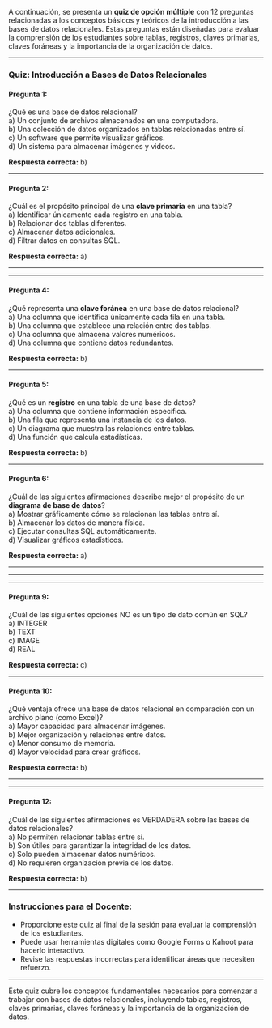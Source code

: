 A continuación, se presenta un **quiz de opción múltiple** con 12 preguntas relacionadas a los conceptos básicos y teóricos de la introducción a las bases de datos relacionales. Estas preguntas están diseñadas para evaluar la comprensión de los estudiantes sobre tablas, registros, claves primarias, claves foráneas y la importancia de la organización de datos.

---

### **Quiz: Introducción a Bases de Datos Relacionales**

#### **Pregunta 1:**  
¿Qué es una base de datos relacional?  
a) Un conjunto de archivos almacenados en una computadora.  
b) Una colección de datos organizados en tablas relacionadas entre sí.  
c) Un software que permite visualizar gráficos.  
d) Un sistema para almacenar imágenes y videos.  

**Respuesta correcta:** b)

---

#### **Pregunta 2:**  
¿Cuál es el propósito principal de una **clave primaria** en una tabla?  
a) Identificar únicamente cada registro en una tabla.  
b) Relacionar dos tablas diferentes.  
c) Almacenar datos adicionales.  
d) Filtrar datos en consultas SQL.  

**Respuesta correcta:** a)

---



---

#### **Pregunta 4:**  
¿Qué representa una **clave foránea** en una base de datos relacional?  
a) Una columna que identifica únicamente cada fila en una tabla.  
b) Una columna que establece una relación entre dos tablas.  
c) Una columna que almacena valores numéricos.  
d) Una columna que contiene datos redundantes.  

**Respuesta correcta:** b)

---

#### **Pregunta 5:**  
¿Qué es un **registro** en una tabla de una base de datos?  
a) Una columna que contiene información específica.  
b) Una fila que representa una instancia de los datos.  
c) Un diagrama que muestra las relaciones entre tablas.  
d) Una función que calcula estadísticas.  

**Respuesta correcta:** b)

---

#### **Pregunta 6:**  
¿Cuál de las siguientes afirmaciones describe mejor el propósito de un **diagrama de base de datos**?  
a) Mostrar gráficamente cómo se relacionan las tablas entre sí.  
b) Almacenar los datos de manera física.  
c) Ejecutar consultas SQL automáticamente.  
d) Visualizar gráficos estadísticos.  

**Respuesta correcta:** a)

---



---



---

#### **Pregunta 9:**  
¿Cuál de las siguientes opciones NO es un tipo de dato común en SQL?  
a) INTEGER  
b) TEXT  
c) IMAGE  
d) REAL  

**Respuesta correcta:** c)

---

#### **Pregunta 10:**  
¿Qué ventaja ofrece una base de datos relacional en comparación con un archivo plano (como Excel)?  
a) Mayor capacidad para almacenar imágenes.  
b) Mejor organización y relaciones entre datos.  
c) Menor consumo de memoria.  
d) Mayor velocidad para crear gráficos.  

**Respuesta correcta:** b)

---



---

#### **Pregunta 12:**  
¿Cuál de las siguientes afirmaciones es VERDADERA sobre las bases de datos relacionales?  
a) No permiten relacionar tablas entre sí.  
b) Son útiles para garantizar la integridad de los datos.  
c) Solo pueden almacenar datos numéricos.  
d) No requieren organización previa de los datos.  

**Respuesta correcta:** b)

---

### **Instrucciones para el Docente:**
- Proporcione este quiz al final de la sesión para evaluar la comprensión de los estudiantes.
- Puede usar herramientas digitales como Google Forms o Kahoot para hacerlo interactivo.
- Revise las respuestas incorrectas para identificar áreas que necesiten refuerzo.

---

Este quiz cubre los conceptos fundamentales necesarios para comenzar a trabajar con bases de datos relacionales, incluyendo tablas, registros, claves primarias, claves foráneas y la importancia de la organización de datos.